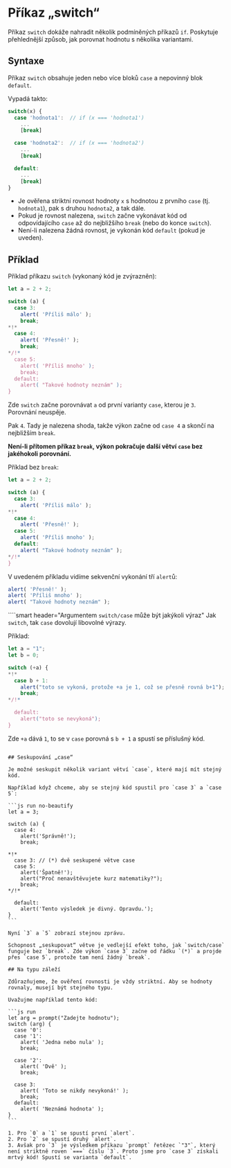 # Příkaz „switch“

Příkaz `switch` dokáže nahradit několik podmíněných příkazů `if`. Poskytuje přehlednější způsob, jak porovnat hodnotu s několika variantami.

## Syntaxe

Příkaz `switch` obsahuje jeden nebo více bloků `case` a nepovinný blok `default`.

Vypadá takto:

```js no-beautify
switch(x) {
  case 'hodnota1':  // if (x === 'hodnota1')
    ...
    [break]

  case 'hodnota2':  // if (x === 'hodnota2')
    ...
    [break]

  default:
    ...
    [break]
}
```

- Je ověřena striktní rovnost hodnoty `x` s hodnotou z prvního `case` (tj. `hodnota1`), pak s druhou `hodnota2`, a tak dále.
- Pokud je rovnost nalezena, `switch` začne vykonávat kód od odpovídajícího `case` až do nejbližšího `break` (nebo do konce `switch`).
- Není-li nalezena žádná rovnost, je vykonán kód `default` (pokud je uveden).

## Příklad

Příklad příkazu `switch` (vykonaný kód je zvýrazněn):

```js run
let a = 2 + 2;

switch (a) {
  case 3:
    alert( 'Příliš málo' );
    break;
*!*
  case 4:
    alert( 'Přesně!' );
    break;
*/!*
  case 5:
    alert( 'Příliš mnoho' );
    break;
  default:
    alert( "Takové hodnoty neznám" );
}
```

Zde `switch` začne porovnávat `a` od první varianty `case`, kterou je `3`. Porovnání neuspěje.

Pak `4`. Tady je nalezena shoda, takže výkon začne od `case 4` a skončí na nejbližším `break`.

**Není-li přítomen příkaz `break`, výkon pokračuje další větví `case` bez jakéhokoli porovnání.**

Příklad bez `break`:

```js run
let a = 2 + 2;

switch (a) {
  case 3:
    alert( 'Příliš málo' );
*!*
  case 4:
    alert( 'Přesně!' );
  case 5:
    alert( 'Příliš mnoho' );
  default:
    alert( "Takové hodnoty neznám" );
*/!*
}
```

V uvedeném příkladu vidíme sekvenční vykonání tří `alert`ů:

```js
alert( 'Přesně!' );
alert( 'Příliš mnoho' );
alert( "Takové hodnoty neznám" );
```

````smart header="Argumentem `switch/case` může být jakýkoli výraz"
Jak `switch`, tak `case` dovolují libovolné výrazy.

Příklad:

```js run
let a = "1";
let b = 0;

switch (+a) {
*!*
  case b + 1:
    alert("toto se vykoná, protože +a je 1, což se přesně rovná b+1");
    break;
*/!*

  default:
    alert("toto se nevykoná");
}
```
Zde `+a` dává `1`, to se v `case` porovná s `b + 1` a spustí se příslušný kód.
````

## Seskupování „case“

Je možné seskupit několik variant větví `case`, které mají mít stejný kód.

Například když chceme, aby se stejný kód spustil pro `case 3` a `case 5`:

```js run no-beautify
let a = 3;

switch (a) {
  case 4:
    alert('Správně!');
    break;

*!*
  case 3: // (*) dvě seskupené větve case
  case 5:
    alert('Špatně!');
    alert("Proč nenavštěvujete kurz matematiky?");
    break;
*/!*

  default:
    alert('Tento výsledek je divný. Opravdu.');
}
```

Nyní `3` a `5` zobrazí stejnou zprávu.

Schopnost „seskupovat“ větve je vedlejší efekt toho, jak `switch/case` funguje bez `break`. Zde výkon `case 3` začne od řádku `(*)` a projde přes `case 5`, protože tam není žádný `break`.

## Na typu záleží

Zdůrazňujeme, že ověření rovnosti je vždy striktní. Aby se hodnoty rovnaly, musejí být stejného typu.

Uvažujme například tento kód:

```js run
let arg = prompt("Zadejte hodnotu");
switch (arg) {
  case '0':
  case '1':
    alert( 'Jedna nebo nula' );
    break;

  case '2':
    alert( 'Dvě' );
    break;

  case 3:
    alert( 'Toto se nikdy nevykoná!' );
    break;
  default:
    alert( 'Neznámá hodnota' );
}
```

1. Pro `0` a `1` se spustí první `alert`.
2. Pro `2` se spustí druhý `alert`.
3. Avšak pro `3` je výsledkem příkazu `prompt` řetězec `"3"`, který není striktně roven `===` číslu `3`. Proto jsme pro `case 3` získali mrtvý kód! Spustí se varianta `default`.

